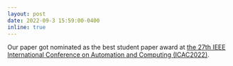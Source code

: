 ```yaml
---
layout: post
date: 2022-09-3 15:59:00-0400
inline: true
---
```


Our paper got nominated as the best student paper award at [the 27th IEEE International Conference on Automation and Computing (ICAC2022)](https://cacsuk.co.uk/icac2022/). 